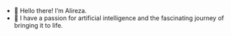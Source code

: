 - 👋 Hello there! I’m Alireza.
- 🌟 I have a passion for artificial intelligence and the fascinating journey of bringing it to life.
